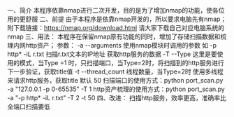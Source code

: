 一、简介
    本程序依靠nmap进行二次开发，目的是为了增加nmap的功能，使各位用的更舒服
二、前提
    由于本程序是依靠nmap开发的，所以要求电脑先有nmap；
    附下载链接：https://nmap.org/download.html
    请大家下载自己对应电脑系统的nmap
三、用法：
    本程序在保留nmap原有功能的同时，增加了存储扫描数据和梳理内网http资产；
    参数：
        -a    --arguments     使用nmap模块时调用的参数  如   -p http* -iL r.txt   扫描r.txt文本的IP地址  获取http服务的数据
        -T    --Type    这里是要使用的模式，当Type =1 时，只扫描端口，当Type=2时，将扫描到的http服务进行下一步验证，获取title值
        -t	  --thread_count  线程数量，当Type=2时 使用多线程 来请求http服务，获取title  默认 50
    扫描端口的使用方式：python port_scan.py -a "127.0.0.1 -p 0-65535" -T 1
    http资产梳理的使用方式：python port_scan.py -a "-p http* -iL r.txt" -T 2 -t 50
四、改进：
    扫描http服务，效率更高，准确率比全端口扫描要低
